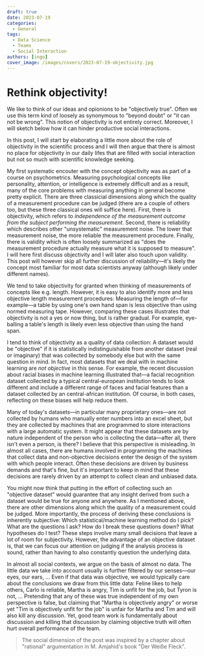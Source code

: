 ```yaml
---
draft: true
date: 2023-07-19
categories:
  - General
tags:
  - Data Science
  - Teams
  - Social Interaction
authors: [ingo]
cover_image: /images/covers/2023-07-19-objectivity.jpg
---
```

# Rethink objectivity!

We like to think of our ideas and opionions to be "objectively true". Often we use this term kind of loosely as synonymous to "beyond doubt" or "it can not be wrong". This notion of objectivity is not entirely correct. Moreover, I will sketch below how it can hinder productive social interactions.

<!-- more -->

In this post, I will start by elaborating a little more about the role of objectivity in the scientific process and I will then argue that there is almost no place for objectivity in our daily lifes that are filled with social interaction but not so much with scientific knowledge seeking.

My first systematic encouter with the concept objectivity was as part of a course on psychometrics.
Measuring psychological concepts like personality, attention, or intelligence is extremely difficult and as a result, many of the core problems with measuring anything in general become pretty explicit.
There are three classicial dimensions along which the quality of a measurement procedure can be judged (there are a couple of others too, but these three classical ones will suffice here). First, there is objectivity, which refers to *independence of the measurement outcome from the subject performing the measurement*. Second, there is reliability which describes other "unsystematic" measurement noise. The lower that measurement noise, the more reliable the measurement procedure. Finally, there is validity which is often loosely summarized as "does the measurement procedure actually measure what it is supposed to measure". I will here first discuss objectivity and I will later also touch upon validity. This post will however skip all further discussion of reliability&mdash;it's likely the concept most familiar for most data scientists anyway (although likely under different names).

We tend to take objectivity for granted when thinking of measurements of concepts like e.g. length. However, it is easy to also identify more and less objective length measurement procedures: Measuring the length of&mdash;for example&mdash;a table by using one's own hand span is less objective than using normed measuring tape. However, comparing these cases illustrates that objectivity is not a yes or now thing, but is rather gradual. For example, eye-balling a table's length is likely even less objective than using the hand span.

I tend to think of objectivity as a quality of data collection: A dataset would be "objective" if it is statistically indistinguishable from another dataset (real or imaginary) that was collected by somebody else but with the same question in mind.
In fact, most datasets that we deal with in machine learning are *not objective* in this sense.
For example, the recent discussion about racial biases in machine learning illustrated that&mdash;a facial recognition dataset collected by a typical central-european institution tends to look different and include a different range of faces and facial features than a dataset collected by an central-african institution.
Of course, in both cases, reflecting on these biases will help reduce them.

Many of today's datasets&mdash;in particular many proprietary ones&mdash;are not collected by humans who manually enter numbers into an excel sheet, but they are collected by machines that are programmed to store interactions with a large automatic system. It might appear that these datasets are by nature independent of the person who is collecting the data&mdash;after all, there isn't even a person, is there?
I believe that this perspective is misleading.
In almost all cases, there are humans involved in programming the machines that collect data and non-objective decisions enter the design of the system with which people interact.
Often these decisions are driven by business demands and that's fine, but it's important to keep in mind that these decisions are rarely driven by an attempt to collect clean and unbiased data.

You might now think that putting in the effort of collecting such an "objective dataset" would guarantee that any insight derived from such a dataset would be true for anyone and anywhere.
As I mentioned above, there are other dimensions along which the quality of a measurement could be judged.
More importantly, the process of deriving these conclusions is inherently subjective: Which statistical/machine learning method do I pick? What are the questions I ask? How do I break these questions down? What hypotheses do I test? These steps involve many small decisions that leave a lot of room for subjectivity.
However, the advantage of an objective dataset is, that we can focus our attention on judging if the analysis process is sound, rather than having to also constantly question the underlying data.

In almost all social contexts, we argue on the basis of almost no data.
The little data we take into account usually is further filtered by our senses&mdash;our eyes, our ears, …
Even if that data was objective, we would typically care about the conclusions we draw from this little data: Feline likes to help others, Carlo is reliable, Martha is angry, Tim is unfit for the job, but Tyron is not, …
Pretending that any of these was true independent of my own perspective is false, but claiming that "Martha is objectively angry" or worse yet "Tim is objectively unfit for the job" is unfair for Martha and Tim and will also kill any discussion.
Yet, good team work is fundamentally about discussion and killing that discussion by claiming objective truth will often hurt overall performance of the team.

> The social dimension of the post was inspired by a chapter about "rational" argumentation in M. Amjahid's book "Der Weiße Fleck".
